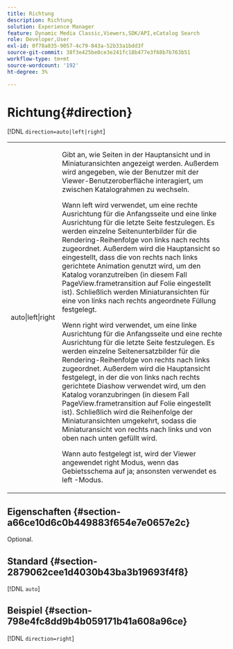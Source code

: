 ```yaml
---
title: Richtung
description: Richtung
solution: Experience Manager
feature: Dynamic Media Classic,Viewers,SDK/API,eCatalog Search
role: Developer,User
exl-id: 0f78a835-9057-4c79-843a-52b33a1bdd3f
source-git-commit: 38f3e425be0ce3e241fc18b477e3f68b7b763b51
workflow-type: tm+mt
source-wordcount: '192'
ht-degree: 3%

---
```


# Richtung{#direction}

[!DNL `direction=auto|left|right`]

<table id="table_1D425B7685D448459CD3FE8D683C813C"> 
 <tbody> 
  <tr> 
   <td colname="col1"> <p> <span class="codeph"> auto|left|right </span> </p> </td> 
   <td colname="col2"> <p>Gibt an, wie Seiten in der Hauptansicht und in Miniaturansichten angezeigt werden. Außerdem wird angegeben, wie der Benutzer mit der Viewer-Benutzeroberfläche interagiert, um zwischen Katalograhmen zu wechseln. </p> <p>Wann <span class="codeph"> left </span> wird verwendet, um eine rechte Ausrichtung für die Anfangsseite und eine linke Ausrichtung für die letzte Seite festzulegen. Es werden einzelne Seitenunterbilder für die Rendering-Reihenfolge von links nach rechts zugeordnet. Außerdem wird die Hauptansicht so eingestellt, dass die von rechts nach links gerichtete Animation genutzt wird, um den Katalog voranzutreiben (in diesem Fall <span class="codeph"> PageView.frametransition </span> auf Folie eingestellt ist). Schließlich werden Miniaturansichten für eine von links nach rechts angeordnete Füllung festgelegt. </p> <p>Wenn <span class="codeph"> right </span> wird verwendet, um eine linke Ausrichtung für die Anfangsseite und eine rechte Ausrichtung für die letzte Seite festzulegen. Es werden einzelne Seitenersatzbilder für die Rendering-Reihenfolge von rechts nach links zugeordnet. Außerdem wird die Hauptansicht festgelegt, in der die von links nach rechts gerichtete Diashow verwendet wird, um den Katalog voranzubringen (in diesem Fall <span class="codeph"> PageView.frametransition </span> auf Folie eingestellt ist). Schließlich wird die Reihenfolge der Miniaturansichten umgekehrt, sodass die Miniaturansicht von rechts nach links und von oben nach unten gefüllt wird. </p> <p>Wann <span class="codeph"> auto </span> festgelegt ist, wird der Viewer angewendet <span class="codeph"> right </span> Modus, wenn das Gebietsschema auf <span class="codeph"> ja; </span>ansonsten verwendet es <span class="codeph"> left </span> -Modus. </p> </td> 
  </tr> 
 </tbody> 
</table>

## Eigenschaften {#section-a66ce10d6c0b449883f654e7e0657e2c}

Optional.

## Standard {#section-2879062cee1d4030b43ba3b19693f4f8}

[!DNL `auto`]

## Beispiel {#section-798e4fc8dd9b4b059171b41a608a96ce}

[!DNL `direction=right`]
